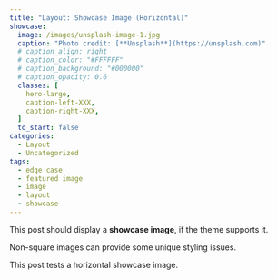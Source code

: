 ```yaml
---
title: "Layout: Showcase Image (Horizontal)"
showcase:
  image: /images/unsplash-image-1.jpg
  caption: "Photo credit: [**Unsplash**](https://unsplash.com)"
  # caption_align: right
  # caption_color: "#FFFFFF"
  # caption_background: "#000000"
  # caption_opacity: 0.6
  classes: [
    hero-large,
    caption-left-XXX,
    caption-right-XXX,
  ]
  to_start: false
categories:
  - Layout
  - Uncategorized
tags:
  - edge case
  - featured image
  - image
  - layout
  - showcase
---
```


This post should display a **showcase image**, if the theme supports it.

Non-square images can provide some unique styling issues.

This post tests a horizontal showcase image.
